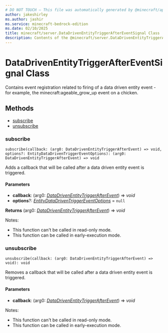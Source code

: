 ```yaml
---
# DO NOT TOUCH — This file was automatically generated by @minecraft/api-docs-generator, to report problems file an issue at https://github.com/Mojang/minecraft-scripting-libraries
author: jakeshirley
ms.author: jashir
ms.service: minecraft-bedrock-edition
ms.date: 02/10/2025
title: minecraft/server.DataDrivenEntityTriggerAfterEventSignal Class
description: Contents of the @minecraft/server.DataDrivenEntityTriggerAfterEventSignal class.
---
```

# DataDrivenEntityTriggerAfterEventSignal Class

Contains event registration related to firing of a data driven entity event - for example, the minecraft:ageable_grow_up event on a chicken.

## Methods
- [subscribe](#subscribe)
- [unsubscribe](#unsubscribe)

### **subscribe**
`
subscribe(callback: (arg0: DataDrivenEntityTriggerAfterEvent) => void, options?: EntityDataDrivenTriggerEventOptions): (arg0: DataDrivenEntityTriggerAfterEvent) => void
`

Adds a callback that will be called after a data driven entity event is triggered.

#### **Parameters**
- **callback**: (arg0: [*DataDrivenEntityTriggerAfterEvent*](DataDrivenEntityTriggerAfterEvent.md)) => *void*
- **options**?: [*EntityDataDrivenTriggerEventOptions*](EntityDataDrivenTriggerEventOptions.md) = `null`

**Returns** (arg0: [*DataDrivenEntityTriggerAfterEvent*](DataDrivenEntityTriggerAfterEvent.md)) => *void*
  
Notes:
- This function can't be called in read-only mode.
- This function can be called in early-execution mode.

### **unsubscribe**
`
unsubscribe(callback: (arg0: DataDrivenEntityTriggerAfterEvent) => void): void
`

Removes a callback that will be called after a data driven entity event is triggered.

#### **Parameters**
- **callback**: (arg0: [*DataDrivenEntityTriggerAfterEvent*](DataDrivenEntityTriggerAfterEvent.md)) => *void*
  
Notes:
- This function can't be called in read-only mode.
- This function can be called in early-execution mode.
